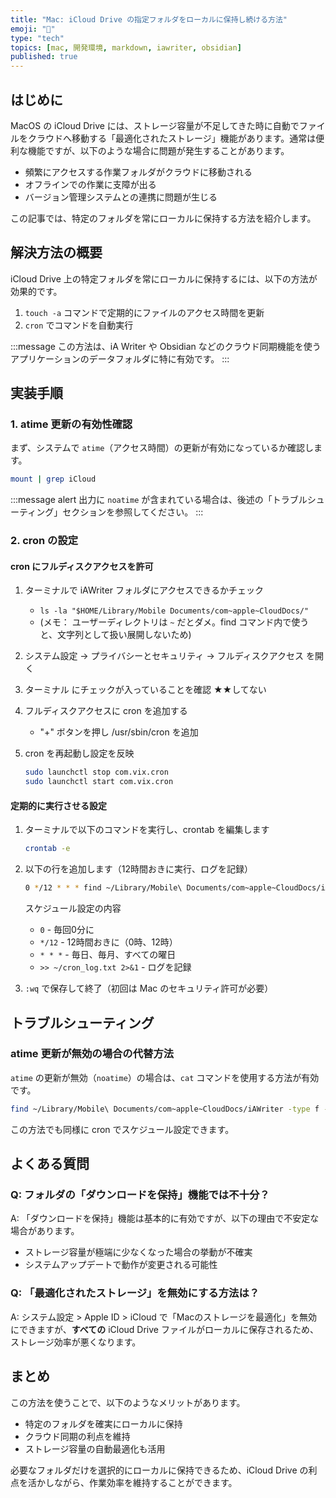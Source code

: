 ```yaml
---
title: "Mac: iCloud Drive の指定フォルダをローカルに保持し続ける方法"
emoji: "🐸"
type: "tech"
topics: [mac, 開発環境, markdown, iawriter, obsidian]
published: true
---
```


## はじめに

MacOS の iCloud Drive には、ストレージ容量が不足してきた時に自動でファイルをクラウドへ移動する「最適化されたストレージ」機能があります。通常は便利な機能ですが、以下のような場合に問題が発生することがあります。

- 頻繁にアクセスする作業フォルダがクラウドに移動される
- オフラインでの作業に支障が出る
- バージョン管理システムとの連携に問題が生じる

この記事では、特定のフォルダを常にローカルに保持する方法を紹介します。

## 解決方法の概要

iCloud Drive 上の特定フォルダを常にローカルに保持するには、以下の方法が効果的です。

1. `touch -a` コマンドで定期的にファイルのアクセス時間を更新
2. `cron` でコマンドを自動実行

:::message
この方法は、iA Writer や Obsidian などのクラウド同期機能を使うアプリケーションのデータフォルダに特に有効です。
:::

## 実装手順

### 1. atime 更新の有効性確認

まず、システムで `atime`（アクセス時間）の更新が有効になっているか確認します。

```sh
mount | grep iCloud
```

:::message alert
出力に `noatime` が含まれている場合は、後述の「トラブルシューティング」セクションを参照してください。
:::

### 2. cron の設定

#### cron にフルディスクアクセスを許可

1. ターミナルで iAWriter フォルダにアクセスできるかチェック
    - `ls -la "$HOME/Library/Mobile Documents/com~apple~CloudDocs/"`
    - (メモ： ユーザーディレクトリは `~` だとダメ。find コマンド内で使うと、文字列として扱い展開しないため)
2. システム設定 → プライバシーとセキュリティ → フルディスクアクセス を開く
3. ターミナル にチェックが入っていることを確認 ★★してない
4. フルディスクアクセスに cron を追加する
    - "+" ボタンを押し /usr/sbin/cron を追加
5. cron を再起動し設定を反映

    ```sh
    sudo launchctl stop com.vix.cron
    sudo launchctl start com.vix.cron
    ```

#### 定期的に実行させる設定

1. ターミナルで以下のコマンドを実行し、crontab を編集します

    ```sh
    crontab -e
    ```

2. 以下の行を追加します（12時間おきに実行、ログを記録）

    ```sh
    0 */12 * * * find ~/Library/Mobile\ Documents/com~apple~CloudDocs/iAWriter -type f -exec touch -a {} \; >> ~/cron_log.txt 2>&1
    ```

    スケジュール設定の内容

    - `0` - 毎回0分に
    - `*/12` - 12時間おきに（0時、12時）
    - `* * *` - 毎日、毎月、すべての曜日
    - `>> ~/cron_log.txt 2>&1` - ログを記録

3. `:wq` で保存して終了（初回は Mac のセキュリティ許可が必要）

## トラブルシューティング

### atime 更新が無効の場合の代替方法

`atime` の更新が無効（`noatime`）の場合は、`cat` コマンドを使用する方法が有効です。

```sh
find ~/Library/Mobile\ Documents/com~apple~CloudDocs/iAWriter -type f -exec cat {} > /dev/null \;
```

この方法でも同様に cron でスケジュール設定できます。

## よくある質問

### Q: フォルダの「ダウンロードを保持」機能では不十分？

A: 「ダウンロードを保持」機能は基本的に有効ですが、以下の理由で不安定な場合があります。

- ストレージ容量が極端に少なくなった場合の挙動が不確実
- システムアップデートで動作が変更される可能性

### Q: 「最適化されたストレージ」を無効にする方法は？

A: システム設定 > Apple ID > iCloud で「Macのストレージを最適化」を無効にできますが、**すべての** iCloud Drive ファイルがローカルに保存されるため、ストレージ効率が悪くなります。

## まとめ

この方法を使うことで、以下のようなメリットがあります。

- 特定のフォルダを確実にローカルに保持
- クラウド同期の利点を維持
- ストレージ容量の自動最適化も活用

必要なフォルダだけを選択的にローカルに保持できるため、iCloud Drive の利点を活かしながら、作業効率を維持することができます。
